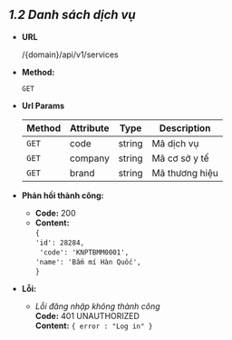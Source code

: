 
***1.2 Danh sách dịch vụ***
----

* **URL**

    
    /{domain}/api/v1/services


* **Method:**

  
    `GET`

* **Url Params**


  | Method | Attribute| Type | Description |
  |---|---|---|---|
  | `GET` | code | string  | Mã dịch vụ |
  | `GET` | company| string  | Mã cơ sở y tế |
  | `GET` | brand| string  | Mã thương hiệu |


* **Phản hồi thành công:**
    * **Code:** 200 <br />
    * **Content:** <br />
    `{` <br />
	`'id': 28284,`  <br />
   ` 'code': 'KNPTBMM0001',` <br />
	`'name': 'Bấm mí Hàn Quốc',` <br />
    `} `<br />
      

* **Lỗi:**

  * _Lỗi đăng nhập không thành công_ <br />
    **Code:** 401 UNAUTHORIZED <br />
    **Content:** `{ error : "Log in" }`
